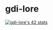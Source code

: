# gdi-lore
[![gdi-lore's 42 stats](https://badge42.vercel.app/api/v2/cl2vovugg004509jpn9rzrjti/stats?cursusId=21&coalitionId=126)](https://github.com/JaeSeoKim/badge42)
